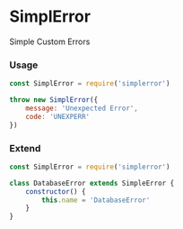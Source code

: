 # SimplError

Simple Custom Errors

### Usage

```js
const SimplError = require('simplerror')

throw new SimplError({
    message: 'Unexpected Error',
    code: 'UNEXPERR'
})
```

### Extend 

```js
const SimplError = require('simplerror')

class DatabaseError extends SimpleError {
    constructor() {
        this.name = 'DatabaseError'
    }
}
```
